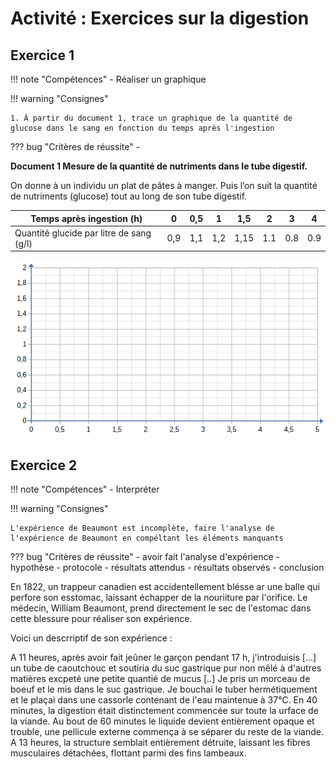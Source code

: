 # Activité : Exercices sur la digestion


## Exercice 1
!!! note "Compétences"
    - Réaliser un graphique

!!! warning "Consignes"

    1. À partir du document 1, trace un graphique de la quantité de glucose dans le sang en fonction du temps après l'ingestion

    
??? bug "Critères de réussite"
    - 



**Document 1 Mesure de la quantité de nutriments dans le tube digestif.**

On donne à un individu un plat de pâtes à manger. Puis l’on suit la quantité de nutriments (glucose) tout au long de son tube digestif.	 

| Temps après ingestion (h) | 0 | 0,5 | 1| 1,5 | 2 |  3 | 4 |
|--|--|--|--|----|--|----|--|
| Quantité glucide par litre de sang (g/l)| 0,9 |  1,1 |  1,2  |  1,15  |1.1 | 0.8 |  0.9 |

![](image.png)


## Exercice 2 

!!! note "Compétences"
    - Interpréter

!!! warning "Consignes"
    
    L'expérience de Beaumont est incomplète, faire l'analyse de l'expérience de Beaumont en compéltant les éléments manquants

??? bug "Critères de réussite"
    - avoir fait l'analyse d'expérience
        - hypothèse
        - protocole
        - résultats attendus
        - résultats observés
        - conclusion

En 1822, un trappeur canadien est accidentellement blésse ar une balle qui perfore son esstomac, laissant échapper de la nouriiture par l'orifice.
Le médecin, William Beaumont, prend directement le sec de l'estomac dans cette blessure pour réaliser son expérience.

Voici un descrriptif de son expérience :

A 11 heures, après avoir fait jeûner le garçon pendant 17 h, j'introduisis [...] un tube de caoutchouc et soutiria du suc gastrique pur non mêlé à d'autres matières excpeté une petite quantié de mucus [..] Je pris un morceau de boeuf et le mis dans le suc gastrique. Je bouchai le tuber hermétiquement et le plaçai dans une cassorle contenant de l'eau maintenue à 37°C.
En 40 minutes, la digestion était distinctement commencée sur toute la urface de la viande.
Au bout de 60 minutes le liquide devient entièrement opaque et trouble, une pellicule externe commença à se séparer du reste de la viande.
A 13 heures, la structure semblait entièrement détruite, laissant les fibres musculaires détachées, flottant parmi des fins lambeaux.


